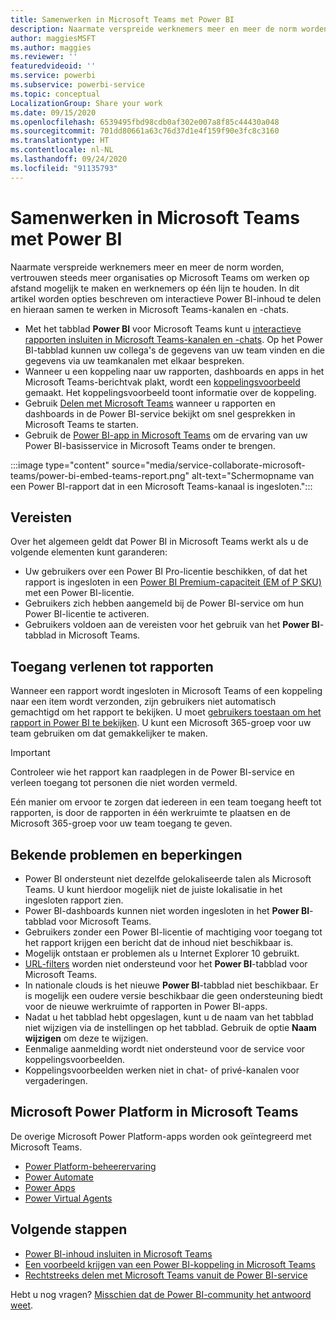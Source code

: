 ```yaml
---
title: Samenwerken in Microsoft Teams met Power BI
description: Naarmate verspreide werknemers meer en meer de norm worden, vertrouwen steeds meer organisaties op Microsoft Teams om werken op afstand mogelijk te maken en werknemers op één lijn te houden.
author: maggiesMSFT
ms.author: maggies
ms.reviewer: ''
featuredvideoid: ''
ms.service: powerbi
ms.subservice: powerbi-service
ms.topic: conceptual
LocalizationGroup: Share your work
ms.date: 09/15/2020
ms.openlocfilehash: 6539495fbd98cdb0af302e007a8f85c44430a048
ms.sourcegitcommit: 701dd80661a63c76d37d1e4f159f90e3fc8c3160
ms.translationtype: HT
ms.contentlocale: nl-NL
ms.lasthandoff: 09/24/2020
ms.locfileid: "91135793"
---
```

# <a name="collaborate-in-microsoft-teams-with-power-bi"></a>Samenwerken in Microsoft Teams met Power BI

Naarmate verspreide werknemers meer en meer de norm worden, vertrouwen steeds meer organisaties op Microsoft Teams om werken op afstand mogelijk te maken en werknemers op één lijn te houden. In dit artikel worden opties beschreven om interactieve Power BI-inhoud te delen en hieraan samen te werken in Microsoft Teams-kanalen en -chats. 

- Met het tabblad **Power BI** voor Microsoft Teams kunt u [interactieve rapporten insluiten in Microsoft Teams-kanalen en -chats](service-embed-report-microsoft-teams.md). Op het Power BI-tabblad kunnen uw collega's de gegevens van uw team vinden en die gegevens via uw teamkanalen met elkaar bespreken. 
- Wanneer u een koppeling naar uw rapporten, dashboards en apps in het Microsoft Teams-berichtvak plakt, wordt een [koppelingsvoorbeeld](service-teams-link-preview.md) gemaakt. Het koppelingsvoorbeeld toont informatie over de koppeling. 
- Gebruik [Delen met Microsoft Teams](service-share-report-teams.md) wanneer u rapporten en dashboards in de Power BI-service bekijkt om snel gesprekken in Microsoft Teams te starten.
- Gebruik de [Power BI-app in Microsoft Teams](service-microsoft-teams-app.md) om de ervaring van uw Power BI-basisservice in Microsoft Teams onder te brengen.
 
:::image type="content" source="media/service-collaborate-microsoft-teams/power-bi-embed-teams-report.png" alt-text="Schermopname van een Power BI-rapport dat in een Microsoft Teams-kanaal is ingesloten.":::

## <a name="requirements"></a>Vereisten

Over het algemeen geldt dat Power BI in Microsoft Teams werkt als u de volgende elementen kunt garanderen:

- Uw gebruikers over een Power BI Pro-licentie beschikken, of dat het rapport is ingesloten in een [Power BI Premium-capaciteit (EM of P SKU)](../admin/service-premium-what-is.md) met een Power BI-licentie.
- Gebruikers zich hebben aangemeld bij de Power BI-service om hun Power BI-licentie te activeren.
- Gebruikers voldoen aan de vereisten voor het gebruik van het **Power BI**-tabblad in Microsoft Teams.

## <a name="grant-access-to-reports"></a>Toegang verlenen tot rapporten

Wanneer een rapport wordt ingesloten in Microsoft Teams of een koppeling naar een item wordt verzonden, zijn gebruikers niet automatisch gemachtigd om het rapport te bekijken. U moet [gebruikers toestaan om het rapport in Power BI te bekijken](service-share-dashboards.md). U kunt een Microsoft 365-groep voor uw team gebruiken om dat gemakkelijker te maken.

> [!IMPORTANT]
> Controleer wie het rapport kan raadplegen in de Power BI-service en verleen toegang tot personen die niet worden vermeld.

Eén manier om ervoor te zorgen dat iedereen in een team toegang heeft tot rapporten, is door de rapporten in één werkruimte te plaatsen en de Microsoft 365-groep voor uw team toegang te geven.

## <a name="known-issues-and-limitations"></a>Bekende problemen en beperkingen

- Power BI ondersteunt niet dezelfde gelokaliseerde talen als Microsoft Teams. U kunt hierdoor mogelijk niet de juiste lokalisatie in het ingesloten rapport zien.
- Power BI-dashboards kunnen niet worden ingesloten in het **Power BI**-tabblad voor Microsoft Teams.
- Gebruikers zonder een Power BI-licentie of machtiging voor toegang tot het rapport krijgen een bericht dat de inhoud niet beschikbaar is.
- Mogelijk ontstaan er problemen als u Internet Explorer 10 gebruikt. <!--You can look at the [browsers support for Power BI](../fundamentals/power-bi-browsers.md) and for [Microsoft 365](https://products.office.com/office-system-requirements#Browsers-section). -->
- [URL-filters](service-url-filters.md) worden niet ondersteund voor het **Power BI**-tabblad voor Microsoft Teams.
- In nationale clouds is het nieuwe **Power BI**-tabblad niet beschikbaar. Er is mogelijk een oudere versie beschikbaar die geen ondersteuning biedt voor de nieuwe werkruimte of rapporten in Power BI-apps.
- Nadat u het tabblad hebt opgeslagen, kunt u de naam van het tabblad niet wijzigen via de instellingen op het tabblad. Gebruik de optie **Naam wijzigen** om deze te wijzigen.
- Eenmalige aanmelding wordt niet ondersteund voor de service voor koppelingsvoorbeelden.
- Koppelingsvoorbeelden werken niet in chat- of privé-kanalen voor vergaderingen.

## <a name="microsoft-power-platform-in-microsoft-teams"></a>Microsoft Power Platform in Microsoft Teams

De overige Microsoft Power Platform-apps worden ook geïntegreerd met Microsoft Teams.

- [Power Platform-beheerervaring](/power-platform/admin/about-teams-environment)
- [Power Automate](/power-automate/teams/overview)
- [Power Apps](/powerapps/teams/overview)
- [Power Virtual Agents](/power-virtual-agents/)

## <a name="next-steps"></a>Volgende stappen

- [Power BI-inhoud insluiten in Microsoft Teams](service-embed-report-microsoft-teams.md)
- [Een voorbeeld krijgen van een Power BI-koppeling in Microsoft Teams](service-teams-link-preview.md)
- [Rechtstreeks delen met Microsoft Teams vanuit de Power BI-service](service-share-report-teams.md)

Hebt u nog vragen? [Misschien dat de Power BI-community het antwoord weet](https://community.powerbi.com/).